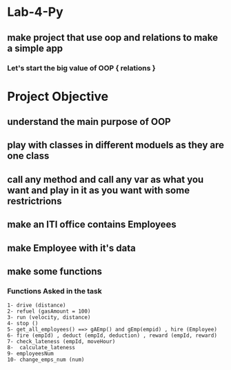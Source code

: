 # Lab-4-Py

## make project that use oop and relations to make a simple app 
### Let's start the big value of OOP { relations }

# Project Objective
 ## understand the main purpose of OOP
 ## play with classes in different moduels as they are one class
 ## call any method and call any var as what you want and play in it as you want with some restrictrions 
 ## make an ITI office contains Employees 
 ## make Employee with it's data
 ## make some functions 
 
 
 ### Functions Asked in the task
    1- drive (distance)
    2- refuel (gasAmount = 100)
    3- run (velocity, distance)
    4- stop ()
    5- get_all_employees() ==> gAEmp() and gEmp(empid) , hire (Employee) 
    6- fire (empId) , deduct (empId, deduction) , reward (empId, reward)
    7- check_lateness (empId, moveHour)
    8-  calculate_lateness
    9- employeesNum
    10- change_emps_num (num)
